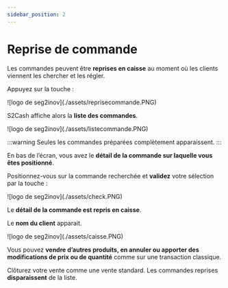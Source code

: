 ```yaml
---
sidebar_position: 2
---
```


# Reprise de commande

Les commandes peuvent être **reprises en caisse** au moment où les clients viennent les chercher et les régler. 

Appuyez sur la touche :

<div className="contenaireImg">
        ![logo de seg2inov](./assets/reprisecommande.PNG) 
    </div>

S2Cash affiche alors la **liste des commandes**.

<div className="contenaireImg">
        ![logo de seg2inov](./assets/listecommande.PNG) 
    </div>

:::warning
Seules les commandes préparées complètement apparaissent.
:::

En bas de l’écran, vous avez le **détail de la commande sur laquelle vous êtes positionné**.

Positionnez-vous sur la commande recherchée et **validez** votre sélection par la touche : 

<div className="contenaireImg">
        ![logo de seg2inov](./assets/check.PNG) 
    </div>

Le **détail de la commande est repris en caisse**.

Le **nom du client** apparait.

<div className="contenaireImg">
        ![logo de seg2inov](./assets/caisse.PNG) 
    </div>

Vous pouvez **vendre d’autres produits, en annuler ou apporter des modifications de prix ou de quantité** comme sur une transaction classique.

Clôturez votre vente comme une vente standard. Les commandes reprises **disparaissent** de la liste.